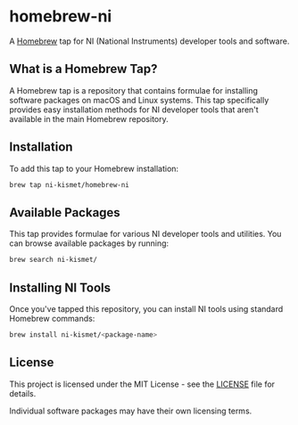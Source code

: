 # homebrew-ni

A [Homebrew](https://brew.sh/) tap for NI (National Instruments) developer tools and software.

## What is a Homebrew Tap?

A Homebrew tap is a repository that contains formulae for installing software packages on macOS and Linux systems. This tap specifically provides easy installation methods for NI developer tools that aren't available in the main Homebrew repository.

## Installation

To add this tap to your Homebrew installation:

```bash
brew tap ni-kismet/homebrew-ni
```

## Available Packages

This tap provides formulae for various NI developer tools and utilities. You can browse available packages by running:

```bash
brew search ni-kismet/
```

## Installing NI Tools

Once you've tapped this repository, you can install NI tools using standard Homebrew commands:

```bash
brew install ni-kismet/<package-name>
```

## License

This project is licensed under the MIT License - see the [LICENSE](LICENSE) file for details.

Individual software packages may have their own licensing terms.
